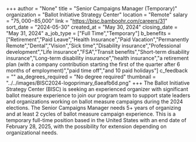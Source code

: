 +++
author = "None"
title = "Senior Campaigns Manager (Temporary)"
organization = "Ballot Initiative Strategy Center"
location = "Remote"
salary = "$75,000-$85,000"
link = "https://bisc.bamboohr.com/careers/31"
sort_date = "2024-05-30"
created_at = "May 30, 2024"
closing_date = "May 31, 2024"
a_job_type = ["Full Time","Temporary"]
b_benefits = ["Retirement","Paid Leave","Health Insurance","Paid Vacation","Permanently Remote","Dental","Vision","Sick time","Disability insurance","Professional development","Life insurance","FSA","Transit benefits","Short-term disability insurance","Long-term disability insurance","health insurance","a retirement plan (with a company contribution starting the first of the quarter after 6 months of employment)","paid time off","and 10 paid holidays"]
c_feedback = ""
aa_degrees_required = "No degree required"
thumbnail = "../../images/BISC2024-logoprimary_6aeafb6d.png"
+++
The Ballot Initiative Strategy Center (BISC) is seeking an experienced organizer with significant ballot measure experience to join our program team to support state leaders and organizations working on ballot measure campaigns during the 2024 elections. The Senior Campaigns Manager needs 5+ years of organizing and at least 2 cycles of ballot measure campaign experience. This is a temporary full-time position based in the United States with an end date of February 28, 2025, with the possibility for extension depending on organizational needs. 